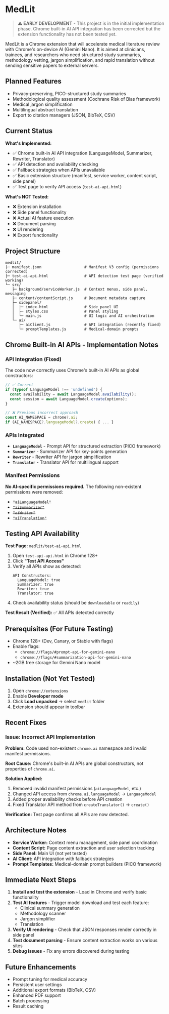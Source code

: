 # MedLit

> **⚠️ EARLY DEVELOPMENT** - This project is in the initial implementation phase. Chrome built-in AI API integration has been corrected but the extension functionality has not been tested yet.

MedLit is a Chrome extension that will accelerate medical literature review with Chrome's on-device AI (Gemini Nano). It is aimed at clinicians, trainees, and researchers who need structured study summaries, methodology vetting, jargon simplification, and rapid translation without sending sensitive papers to external servers.

## Planned Features

- Privacy-preserving, PICO-structured study summaries
- Methodological quality assessment (Cochrane Risk of Bias framework)
- Medical jargon simplification
- Multilingual abstract translation
- Export to citation managers (JSON, BibTeX, CSV)

## Current Status

**What's Implemented:**
- ✅ Chrome built-in AI API integration (LanguageModel, Summarizer, Rewriter, Translator)
- ✅ API detection and availability checking
- ✅ Fallback strategies when APIs unavailable
- ✅ Basic extension structure (manifest, service worker, content script, side panel)
- ✅ Test page to verify API access (`test-ai-api.html`)

**What's NOT Tested:**
- ❌ Extension installation
- ❌ Side panel functionality
- ❌ Actual AI feature execution
- ❌ Document parsing
- ❌ UI rendering
- ❌ Export functionality

## Project Structure

```
medlit/
├─ manifest.json                   # Manifest V3 config (permissions corrected)
├─ test-ai-api.html                # API detection test page (verified working)
└─ src/
   ├─ background/serviceWorker.js  # Context menus, side panel, messaging
   ├─ content/contentScript.js     # Document metadata capture
   ├─ sidepanel/
   │  ├─ index.html                # Side panel UI
   │  ├─ styles.css                # Panel styling  
   │  └─ main.js                   # UI logic and AI orchestration
   └─ ai/
      ├─ aiClient.js               # API integration (recently fixed)
      └─ promptTemplates.js        # Medical-domain prompts
```

## Chrome Built-in AI APIs - Implementation Notes

### API Integration (Fixed)

The code now correctly uses Chrome's built-in AI APIs as global constructors:

```javascript
// ✅ Correct
if (typeof LanguageModel !== 'undefined') {
  const availability = await LanguageModel.availability();
  const session = await LanguageModel.create(options);
}

// ❌ Previous incorrect approach
const AI_NAMESPACE = chrome?.ai;
if (AI_NAMESPACE?.languageModel?.create) { ... }
```

### APIs Integrated

- **`LanguageModel`** - Prompt API for structured extraction (PICO framework)
- **`Summarizer`** - Summarizer API for key-points generation
- **`Rewriter`** - Rewriter API for jargon simplification
- **`Translator`** - Translator API for multilingual support

### Manifest Permissions

**No AI-specific permissions required.** The following non-existent permissions were removed:
- ~~`"aiLanguageModel"`~~
- ~~`"aiSummarizer"`~~
- ~~`"aiWriter"`~~
- ~~`"aiTranslation"`~~

## Testing API Availability

**Test Page:** `medlit/test-ai-api.html`

1. Open `test-api-api.html` in Chrome 128+
2. Click **"Test API Access"**
3. Verify all APIs show as detected:
   ```
   API Constructors:
     LanguageModel: true
     Summarizer: true
     Rewriter: true
     Translator: true
   ```
4. Check availability status (should be `downloadable` or `readily`)

**Test Result (Verified):** ✅ All APIs detected correctly

## Prerequisites (For Future Testing)

- Chrome 128+ (Dev, Canary, or Stable with flags)
- Enable flags:
  - `chrome://flags/#prompt-api-for-gemini-nano`
  - `chrome://flags/#summarization-api-for-gemini-nano`
- ~2GB free storage for Gemini Nano model

## Installation (Not Yet Tested)

1. Open `chrome://extensions`
2. Enable **Developer mode**
3. Click **Load unpacked** → select `medlit` folder
4. Extension should appear in toolbar

## Recent Fixes

### Issue: Incorrect API Implementation

**Problem:** Code used non-existent `chrome.ai` namespace and invalid manifest permissions.

**Root Cause:** Chrome's built-in AI APIs are global constructors, not properties of `chrome.ai`.

**Solution Applied:**
1. Removed invalid manifest permissions (`aiLanguageModel`, etc.)
2. Changed API access from `chrome.ai.languageModel` → `LanguageModel`
3. Added proper availability checks before API creation
4. Fixed Translator API method from `createTranslator()` → `create()`

**Verification:** Test page confirms all APIs are now detected.

## Architecture Notes

- **Service Worker:** Context menu management, side panel coordination
- **Content Script:** Page content extraction and user selection tracking  
- **Side Panel:** Main UI (not yet tested)
- **AI Client:** API integration with fallback strategies
- **Prompt Templates:** Medical-domain prompt builders (PICO framework)

## Immediate Next Steps

1. **Install and test the extension** - Load in Chrome and verify basic functionality
2. **Test AI features** - Trigger model download and test each feature:
   - Clinical summary generation
   - Methodology scanner
   - Jargon simplifier
   - Translation
3. **Verify UI rendering** - Check that JSON responses render correctly in side panel
4. **Test document parsing** - Ensure content extraction works on various sites
5. **Debug issues** - Fix any errors discovered during testing

## Future Enhancements

- Prompt tuning for medical accuracy
- Persistent user settings
- Additional export formats (BibTeX, CSV)
- Enhanced PDF support
- Batch processing
- Result caching
